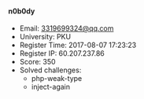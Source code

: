 #### n0b0dy  

* Email: 3319699324@qq.com  
* University: PKU  
* Register Time: 2017-08-07 17:23:23  
* Register IP: 60.207.237.86  
* Score: 350  
* Solved challenges: 
  * php-weak-type  
  * inject-again  
